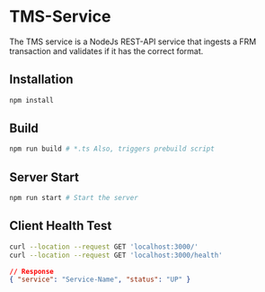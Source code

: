# TMS-Service

The TMS service is a NodeJs REST-API service that ingests a FRM transaction and validates if it has the correct format.

## Installation

```sh
npm install
```

## Build

```sh
npm run build # *.ts Also, triggers prebuild script
```

## Server Start

```sh
npm run start # Start the server
```

## Client Health Test

```sh
curl --location --request GET 'localhost:3000/'
curl --location --request GET 'localhost:3000/health'
```

```json
// Response
{ "service": "Service-Name", "status": "UP" }
```
